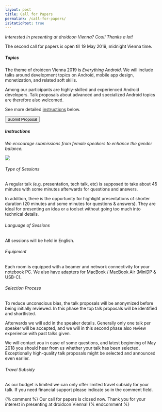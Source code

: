 ```yaml
---
layout: post
title: Call for Papers
permalink: /call-for-papers/
isStaticPost: true
---
```

_Interested in presenting at droidcon Vienna? Cool! Thanks a lot!_

The second call for papers is open till 19 May 2019, midnight Vienna time.

##### Topics

The theme of droidcon Vienna 2019 is *Everything Android*. We will include talks around development topics on Android, mobile app design, monetization, and related soft skills.

Among our participants are highly-skilled and experienced Android developers. Talk proposals about advanced and specialized Android topics are therefore also welcomed.

See more detailed [instructions](#submit) below.

[<button id="submit">Submit Proposal</button>](https://cfp.gdg-vienna.at)

##### Instructions

_We encourage submissions from female speakers to enhance the gender balance._

[<img src="{{ site.baseurl}}/img/partners/supportingdiversity.png">](/diversity)

###### Type of Sessions

A regular talk (e.g. presentation, tech talk, etc) is supposed to take about 45 minutes with some minutes afterwards for questions and answers.

In addition, there is the opportunity for highlight presentations of shorter duration (20 minutes and some minutes for questions & answers). They are ideal for presenting an idea or a toolset without going too much into technical details.

###### Language of Sessions

All sessions will be held in English.

###### Equipment

Each room is equipped with a beamer and network connectivity for your notebook PC. We also have adapters for MacBook / MacBook Air (MiniDP & USB-C).

###### Selection Process

To reduce unconscious bias, the talk proposals will be anonymized before being initially reviewed. In this phase the top talk proposals will be identified and shortlisted.

Afterwards we will add in the speaker details. Generally only one talk per speaker will be accepted, and we will in this second phase also review experience with past talks given.

We will contact you in case of some questions, and latest beginning of May 2018 you should hear from us whether your talk has been selected. Exceptionally high-quality talk proposals might be selected and announced even earlier.

###### Travel Subsidy

As our budget is limited we can only offer limited travel subsidy for your talk. If you need financial support please indicate so in the comment field.

{% comment %}
Our call for papers is closed now.
Thank you for your interest in presenting at droidcon Vienna!
{% endcomment %}

<img class="img-responsive feature-image" src="{{ site.baseurl }}/img/posts/cod.jpg" style="display:none">
